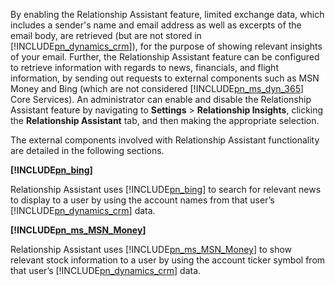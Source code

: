 ﻿By enabling the Relationship Assistant feature, limited exchange data, which includes a sender's name and email address as well as excerpts of the email body, are retrieved (but are not stored in [!INCLUDE[pn_dynamics_crm](pn-dynamics-crm.md)]), for the purpose of showing relevant insights of your email. Further, the Relationship Assistant feature can be configured to retrieve information with regards to news, financials, and flight information,  by sending out requests to external components such as MSN Money and Bing (which are not considered [!INCLUDE[pn_ms_dyn_365](pn-ms-dyn-365.md)] Core Services). An administrator can enable and disable the Relationship Assistant feature by navigating to **Settings** > **Relationship Insights**, clicking the **Relationship Assistant** tab, and then making the appropriate selection.  
  
 The external components involved with Relationship Assistant functionality are detailed in the following sections.  
  
 **[!INCLUDE[pn_bing](pn-bing.md)]**  
  
 Relationship Assistant uses [!INCLUDE[pn_bing](pn-bing.md)] to search for relevant news to display to a user by using the account names from that user’s [!INCLUDE[pn_dynamics_crm](pn-dynamics-crm.md)] data.  
  
 **[!INCLUDE[pn_ms_MSN_Money](pn-ms-msn-money.md)]**  
  
 Relationship Assistant uses [!INCLUDE[pn_ms_MSN_Money](pn-ms-msn-money.md)] to show relevant stock information to a user by using the account ticker symbol from that user’s [!INCLUDE[pn_dynamics_crm](pn-dynamics-crm.md)] data.